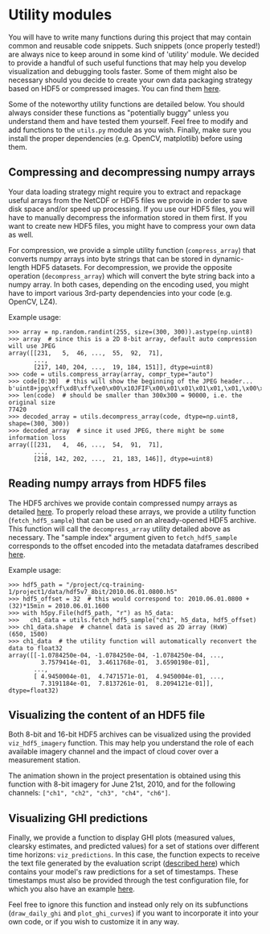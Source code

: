 # Utility modules

You will have to write many functions during this project that may contain common and reusable
code snippets. Such snippets (once properly tested!) are always nice to keep around in some
kind of 'utility' module. We decided to provide a handful of such useful functions that
may help you develop visualization and debugging tools faster. Some of them might also be 
necessary should you decide to create your own data packaging strategy based on HDF5 or
compressed images. You can find them [here](utils.py).

Some of the noteworthy utility functions are detailed below. You should always consider these
functions as "potentially buggy" unless you understand them and have tested them yourself.
Feel free to modify and add functions to the ``utils.py`` module as you wish. Finally, make
sure you install the proper dependencies (e.g. OpenCV, matplotlib) before using them.

## Compressing and decompressing numpy arrays

Your data loading strategy might require you to extract and repackage useful arrays from the
NetCDF or HDF5 files we provide in order to save disk space and/or speed up processing. If
you use our HDF5 files, you will have to manually decompress the information stored in them
first. If you want to create new HDF5 files, you might have to compress your own data as well.

For compression, we provide a simple utility function (``compress_array``) that converts
numpy arrays into byte strings that can be stored in dynamic-length HDF5 datasets. For
decompression, we provide the opposite operation (``decompress_array``) which will convert
the byte string back into a numpy array. In both cases, depending on the encoding used,
you might have to import various 3rd-party dependencies into your code (e.g. OpenCV, LZ4).

Example usage:
```
>>> array = np.random.randint(255, size=(300, 300)).astype(np.uint8)
>>> array  # since this is a 2D 8-bit array, default auto compression will use JPEG
array([[231,   5,  46, ...,  55,  92,  71],
       ...,
       [217, 140, 204, ...,  19, 184, 151]], dtype=uint8)
>>> code = utils.compress_array(array, compr_type="auto")
>>> code[0:30]  # this will show the beginning of the JPEG header...
b'uint8+jpg\xff\xd8\xff\xe0\x00\x10JFIF\x00\x01\x01\x01\x01,\x01,\x00\x00\xff'
>>> len(code)  # should be smaller than 300x300 = 90000, i.e. the original size
77420
>>> decoded_array = utils.decompress_array(code, dtype=np.uint8, shape=(300, 300))
>>> decoded_array  # since it used JPEG, there might be some information loss
array([[231,   4,  46, ...,  54,  91,  71],
       ...,
       [218, 142, 202, ...,  21, 183, 146]], dtype=uint8)
```

## Reading numpy arrays from HDF5 files

The HDF5 archives we provide contain compressed numpy arrays as detailed [here](datasources.md).
To properly reload these arrays, we provide a utility function (``fetch_hdf5_sample``)
that can be used on an already-opened HDF5 archive. This function will call the
``decompress_array`` utility detailed above as necessary. The "sample index" argument
given to ``fetch_hdf5_sample`` corresponds to the offset encoded into the metadata dataframes
described [here](dataframe.md).

Example usage:
```
>>> hdf5_path = "/project/cq-training-1/project1/data/hdf5v7_8bit/2010.06.01.0800.h5"
>>> hdf5_offset = 32  # this would correspond to: 2010.06.01.0800 + (32)*15min = 2010.06.01.1600
>>> with h5py.File(hdf5_path, "r") as h5_data:
>>>   ch1_data = utils.fetch_hdf5_sample("ch1", h5_data, hdf5_offset)
>>> ch1_data.shape  # channel data is saved as 2D array (HxW)
(650, 1500)
>>> ch1_data  # the utility function will automatically reconvert the data to float32
array([[-1.0784250e-04, -1.0784250e-04, -1.0784250e-04, ...,
         3.7579414e-01,  3.4611768e-01,  3.6590198e-01],
       ...,
       [ 4.9450004e-01,  4.7471571e-01,  4.9450004e-01, ...,
         7.3191184e-01,  7.8137261e-01,  8.2094121e-01]], dtype=float32)
```

## Visualizing the content of an HDF5 file

Both 8-bit and 16-bit HDF5 archives can be visualized using the provided ``viz_hdf5_imagery``
function. This may help you understand the role of each available imagery channel and the
impact of cloud cover over a measurement station.

The animation shown in the project presentation is obtained using this function with 8-bit
imagery for June 21st, 2010, and for the following channels: ``["ch1", "ch2", "ch3", "ch4", "ch6"]``. 

## Visualizing GHI predictions

Finally, we provide a function to display GHI plots (measured values, clearsky estimates,
and predicted values) for a set of stations over different time horizons: ``viz_predictions``.
In this case, the function expects to receive the text file generated by the evaluation
script ([described here](evaluation.md)) which contains your model's raw predictions for a
set of timestamps. These timestamps must also be provided through the test configuration file,
for which you also have an example [here](dummy_test_cfg.json).

Feel free to ignore this function and instead only rely on its subfunctions (``draw_daily_ghi``
and ``plot_ghi_curves``) if you want to incorporate it into your own code, or if you wish
to customize it in any way.

